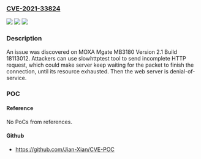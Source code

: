 ### [CVE-2021-33824](https://cve.mitre.org/cgi-bin/cvename.cgi?name=CVE-2021-33824)
![](https://img.shields.io/static/v1?label=Product&message=n%2Fa&color=blue)
![](https://img.shields.io/static/v1?label=Version&message=n%2Fa&color=blue)
![](https://img.shields.io/static/v1?label=Vulnerability&message=n%2Fa&color=brighgreen)

### Description

An issue was discovered on MOXA Mgate MB3180 Version 2.1 Build 18113012. Attackers can use slowhttptest tool to send incomplete HTTP request, which could make server keep waiting for the packet to finish the connection, until its resource exhausted. Then the web server is denial-of-service.

### POC

#### Reference
No PoCs from references.

#### Github
- https://github.com/Jian-Xian/CVE-POC

